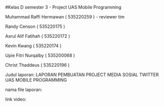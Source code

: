 #Kelas D semester 3 - Project UAS Mobile Programming

Muhammad Raffi Hermawan ( 535220259 ) - reviewer tim

Randy Censon ( 535220175 )

Asrul Alif Fatihah ( 535220172 )

Kevin Kwang ( 535220174 )

Upie Fitri Nurqalby ( 535200068 )

Christ Thaddeus ( 535220196 )

Judul laporan: LAPORAN PEMBUATAN PROJECT MEDIA SOSIAL TWITTER UAS MOBILE PROGRAMMING

nama file laporan: 

link video: 


